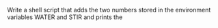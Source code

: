 Write a shell script that adds the two numbers stored in the environment variables WATER and STIR and prints the

